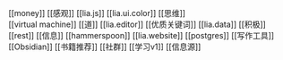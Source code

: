 [[money]]
[[感观]]
[[lia.js]]
[[lia.ui.color]]
[[思维]]	
[[virtual machine]]
[[道]]
[[lia.editor]]
[[优质关键词]]
[[lia.data]]
[[积极]]
[[rest]]
[[信息]]
[[hammerspoon]]
[[lia.website]]
[[postgres]]
[[写作工具]]
[[Obsidian]]
[[书籍推荐]]
[[社群]]
[[学习v1]]
[[信息源]]